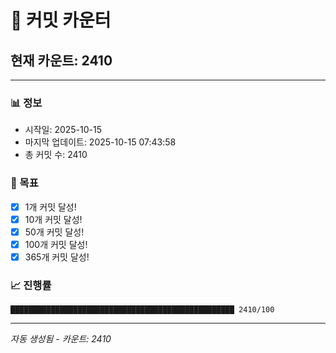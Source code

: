 # 🔢 커밋 카운터

## 현재 카운트: 2410

---

### 📊 정보
- 시작일: 2025-10-15
- 마지막 업데이트: 2025-10-15 07:43:58
- 총 커밋 수: 2410

### 🎯 목표
- [x] 1개 커밋 달성!
- [x] 10개 커밋 달성!
- [x] 50개 커밋 달성!
- [x] 100개 커밋 달성!
- [x] 365개 커밋 달성!

### 📈 진행률
```
██████████████████████████████████████████████████ 2410/100
```

---
*자동 생성됨 - 카운트: 2410*

